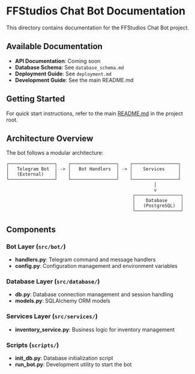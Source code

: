 # FFStudios Chat Bot Documentation

This directory contains documentation for the FFStudios Chat Bot project.

## Available Documentation

- **API Documentation**: Coming soon
- **Database Schema**: See `database_schema.md`
- **Deployment Guide**: See `deployment.md`
- **Development Guide**: See the main README.md

## Getting Started

For quick start instructions, refer to the main [README.md](../README.md) in the project root.

## Architecture Overview

The bot follows a modular architecture:

```
┌─────────────────┐    ┌─────────────────┐    ┌─────────────────┐
│   Telegram Bot  │ -> │   Bot Handlers  │ -> │    Services     │
│   (External)    │    │                 │    │                 │
└─────────────────┘    └─────────────────┘    └─────────────────┘
                                                       │
                                                       v
                                               ┌─────────────────┐
                                               │    Database     │
                                               │   (PostgreSQL)  │
                                               └─────────────────┘
```

## Components

### Bot Layer (`src/bot/`)
- **handlers.py**: Telegram command and message handlers
- **config.py**: Configuration management and environment variables

### Database Layer (`src/database/`)
- **db.py**: Database connection management and session handling
- **models.py**: SQLAlchemy ORM models

### Services Layer (`src/services/`)
- **inventory_service.py**: Business logic for inventory management

### Scripts (`scripts/`)
- **init_db.py**: Database initialization script
- **run_bot.py**: Development utility to start the bot